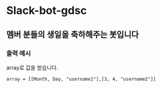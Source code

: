 # Slack-bot-gdsc
## 멤버 분들의 생일을 축하해주는 봇입니다

### 출력 예시


array로 값을 받습니다.
```
array = [[Month, Day, "username1"],[3, 4, "username2"]]
```
